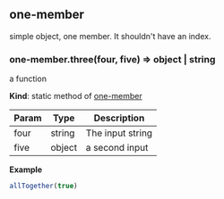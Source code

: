 ## one-member
simple object, one member. It shouldn't have an index.


### one-member.three(four, five) ⇒ object | string
a function

**Kind**: static method of [one-member](#module_one-member)  

| Param | Type   | Description      |
| ----- | ------ | ---------------- |
| four  | string | The input string |
| five  | object | a second input   |


**Example**
```js
allTogether(true)
```


